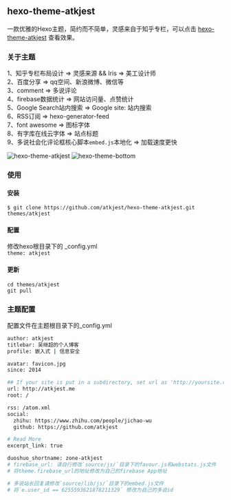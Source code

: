 ## hexo-theme-atkjest
一款优雅的Hexo主题，简约而不简单，灵感来自于知乎专栏，可以点击&nbsp;[hexo-theme-atkjest](http://atkjest.me/2016/03/18/2016/hexo-theme-atkjest%E4%B8%8A%E7%BA%BF/)&nbsp;查看效果。

### 关于主题
1、知乎专栏布局设计 => 灵感来源 && Iris => 美工设计师 <br/>
2、百度分享 => qq空间、新浪微博、微信等 <br/>
3、comment => 多说评论 <br/>
4、firebase数据统计 => 网站访问量、点赞统计 <br/>
5、Google Search站内搜索 => Google site: 站内搜索 <br/>
6、RSS订阅 => hexo-generator-feed <br/>
7、font awesome => 图标字体 <br/>
8、有字库在线云字体 => 站点标题 <br/>
9、多说社会化评论框核心脚本`embed.js`本地化 => 加载速度更快

![hexo-theme-atkjest](http://7xot8c.com1.z0.glb.clouddn.com/2016-03-18-152434_1366x768_scrot.png)
![hexo-theme-bottom](http://7xot8c.com1.z0.glb.clouddn.com/2016-03-18-152950_1366x768_scrot.png)

### 使用
#### 安装
`$ git clone https://github.com/atkjest/hexo-theme-atkjest.git themes/atkjest`
#### 配置
修改hexo根目录下的 _config.yml <br/>
`theme: atkjest`
#### 更新
`cd themes/atkjest` <br/>
`git pull`

### 主题配置
配置文件在主题根目录下的_config.yml
```bash
author: atkjest
titlebar: 吴继超的个人博客
profile: 嵌入式 | 信息安全

avatar: favicon.jpg
since: 2014

## If your site is put in a subdirectory, set url as 'http://yoursite.com/child' and root as '/child/'
url: http://atkjest.me
root: /

rss: /atom.xml
social:
  zhihu: https://www.zhihu.com/people/jichao-wu
  github: https://github.com/atkjest

# Read More
excerpt_link: true

duoshuo_shortname: zone-atkjest
# firebase_url: 请自行修改`source/js/`目录下的favour.js和webstats.js文件
# 将theme.firebase_url的地址修改为自己的firebase App地址

# 多说站长回复请修改`source/lib/js/`目录下的embed.js文件
# 将`e.user_id == 6255593621878211329` 修改为自己的多说id
```
